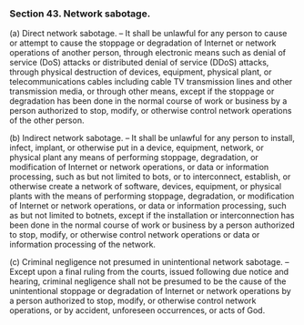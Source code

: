 ### Section 43. Network sabotage.

(a) Direct network sabotage. – It shall be unlawful for any person to cause or attempt to cause the stoppage or degradation of Internet or network
operations of another person, through electronic means such as denial of service (DoS) attacks or distributed denial of service (DDoS) attacks,
through physical destruction of devices, equipment, physical plant, or telecommunications cables including cable TV transmission lines and other
transmission media, or through other means, except if the stoppage or degradation has been done in the normal course of work or business by a
person authorized to stop, modify, or otherwise control network operations of the other person.

(b) Indirect network sabotage. – It shall be unlawful for any person to install, infect, implant, or otherwise put in a device, equipment,
network, or physical plant any means of performing stoppage, degradation, or modification of Internet or network operations, or data or information
processing, such as but not limited to bots, or to interconnect, establish, or otherwise create a network of software, devices, equipment, or
physical plants with the means of performing stoppage, degradation, or modification of Internet or network operations, or data or information
processing, such as but not limited to botnets, except if the installation or interconnection has been done in the normal course of work or
business by a person authorized to stop, modify, or otherwise control network operations or data or information processing of the network.

(c) Criminal negligence not presumed in unintentional network sabotage. – Except upon a final ruling from the courts, issued following due
notice and hearing, criminal negligence shall not be presumed to be the cause of the unintentional stoppage or degradation of Internet or
network operations by a person authorized to stop, modify, or otherwise control network operations, or by accident, unforeseen occurrences,
or acts of God.
